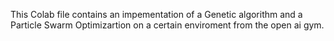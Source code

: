 This Colab file contains an impementation of a Genetic algorithm and a Particle Swarm Optimizartion on a certain enviroment from the open ai gym.
